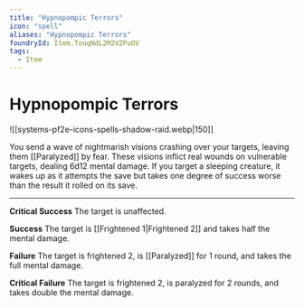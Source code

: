 ```yaml
---
title: "Hypnopompic Terrors"
icon: "spell"
aliases: "Hypnopompic Terrors"
foundryId: Item.TouqNdL2M2VZPuOV
tags:
  - Item
---
```


# Hypnopompic Terrors
![[systems-pf2e-icons-spells-shadow-raid.webp|150]]

You send a wave of nightmarish visions crashing over your targets, leaving them [[Paralyzed]] by fear. These visions inflict real wounds on vulnerable targets, dealing 6d12 mental damage. If you target a sleeping creature, it wakes up as it attempts the save but takes one degree of success worse than the result it rolled on its save.

* * *

**Critical Success** The target is unaffected.

**Success** The target is [[Frightened 1|Frightened 2]] and takes half the mental damage.

**Failure** The target is frightened 2, is [[Paralyzed]] for 1 round, and takes the full mental damage.

**Critical Failure** The target is frightened 2, is paralyzed for 2 rounds, and takes double the mental damage.
